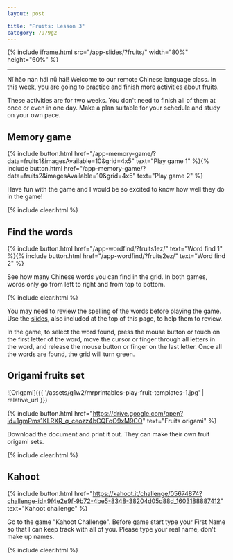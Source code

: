 ```yaml
---
layout: post

title: "Fruits: Lesson 3"
category: 7979g2
---
```


{% include iframe.html src="/app-slides/?fruits/" width="80%" height="60%" %}

---

Nǐ hǎo nán hái nǚ hái! Welcome to our remote Chinese language class. In this week, you are going to practice and finish more activities about fruits.

These activities are for two weeks. You don't need to finish all of them at once or even in one day. Make a plan suitable for your schedule and study on your own pace.

## Memory game

{% include button.html href="/app-memory-game/?data=fruits1&imagesAvailable=10&grid=4x5" text="Play game 1" %}{% include button.html href="/app-memory-game/?data=fruits2&imagesAvailable=10&grid=4x5" text="Play game 2" %}

Have fun with the game and I would be so excited to know how well they do in the game!

{% include clear.html %}

## Find the words

{% include button.html href="/app-wordfind/?fruits1ez/" text="Word find 1" %}{% include button.html href="/app-wordfind/?fruits2ez/" text="Word find 2" %}

See how many Chinese words you can find in the grid. In both games, words only go from left to right and from top to bottom.

{% include clear.html %}

You may need to review the spelling of the words before playing the game. Use the [slides][slides], also included at the top of this page, to help them to review.

In the game, to select the word found, press the mouse button or touch on the first letter of the word, move the cursor or finger through all letters in the word, and release the mouse button or finger on the last letter. Once all the words are found, the grid will turn green.

## Origami fruits set

![Origami]({{ '/assets/g1w2/mrprintables-play-fruit-templates-1.jpg' | relative_url }})

{% include button.html href="https://drive.google.com/open?id=1gmPms1KLRXR_q_ceozz4bCQFoO9xM9CO" text="Fruits origami" %}

Download the document and print it out. They can make their own fruit origami sets.

{% include clear.html %}

## Kahoot

{% include button.html href="https://kahoot.it/challenge/05674874?challenge-id=9f4e2e9f-9b72-4be5-8348-38204d05d88d_1603188887412" text="Kahoot challenge" %}

Go to the game "Kahoot Challenge". Before game start type your First Name so that I can keep track with all of you. Please type your real name, don't make up names.

{% include clear.html %}

[chrome]: https://www.google.com/intl/en/chrome/
[slides]: /app-slides/?fruits/

